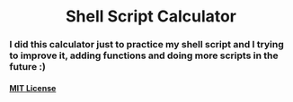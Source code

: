 <h1 align="center"> Shell Script Calculator</h1>

### I did this calculator just to practice my shell script and I trying to improve it, adding functions and doing more scripts in the future :)

#### [MIT License](https://github.com/nascimento-felipe/calculator/blob/main/LICENSE)